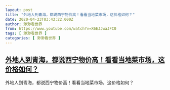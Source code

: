 ```yaml
---
layout: post
title: "外地人到青海，都说西宁物价高！看看当地菜市场，这价格如何？"
date: 2020-04-23T03:43:22.000Z
author: 渺渺看世界
from: https://www.youtube.com/watch?v=X6EJJwaJFC0
tags: [ 渺渺看世界 ]
categories: [ 渺渺看世界 ]
---
```

<!--1587613402000-->
[外地人到青海，都说西宁物价高！看看当地菜市场，这价格如何？](https://www.youtube.com/watch?v=X6EJJwaJFC0)
------

<div>
外地人到青海，都说西宁物价高！看看当地菜市场，这价格如何？
</div>
